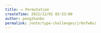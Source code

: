 ```yaml
---
title: ➖ Permutation
createTime: 2022/12/01 03:53:00
author: pengzhanbo
permalink: /note/type-challenges/jr6nfw0v/
---
```

